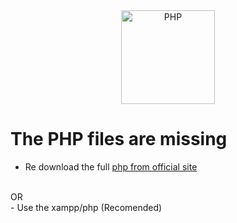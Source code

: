<div align="center">
    <a href="https://php.net">
        <img
            alt="PHP"
            src="https://www.php.net/images/logos/new-php-logo.svg"
            width="150">
    </a>
</div>

# The PHP files are missing
- Re download the full <a href="https://windows.php.net/download#php-7.4-ts-vc15-x86">php from official site</a>
<br>
OR
<br>
- Use the xampp/php (Recomended)
